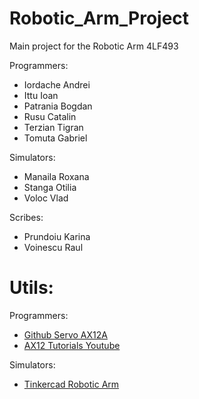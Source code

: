 # Robotic_Arm_Project
Main project for the Robotic Arm
	4LF493
	
Programmers:
 - Iordache Andrei
 - Ittu Ioan
 - Patrania Bogdan
 - Rusu Catalin
 - Terzian Tigran
 - Tomuta Gabriel

Simulators:
 - Manaila Roxana
 - Stanga Otilia
 - Voloc Vlad
 
Scribes:
 - Prundoiu Karina
 - Voinescu Raul

# Utils:
Programmers:
 - [Github Servo AX12A](https://github.com/jumejume1/AX-12A-servo-library)
 - [AX12 Tutorials Youtube](https://www.youtube.com/playlist?list=PLnZCCNiygoBOkl_U2ZPKhkiyMjctnkFQf)
 
Simulators:
 - [Tinkercad Robotic Arm](https://www.youtube.com/watch?v=fClGk_mnjMA)
